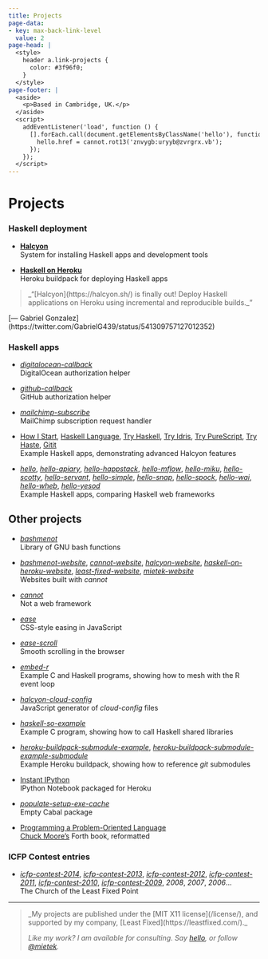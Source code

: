```yaml
---
title: Projects
page-data:
- key: max-back-link-level
  value: 2
page-head: |
  <style>
    header a.link-projects {
      color: #3f96f0;
    }
  </style>
page-footer: |
  <aside>
    <p>Based in Cambridge, UK.</p>
  </aside>
  <script>
    addEventListener('load', function () {
      [].forEach.call(document.getElementsByClassName('hello'), function (hello) {
        hello.href = cannot.rot13('znvygb:uryyb@zvrgrx.vb');
      });
    });
  </script>
---
```



Projects
========


### Haskell deployment

- [**Halcyon**](https://halcyon.sh/)\
  System for installing Haskell apps and development tools

- [**Haskell on Heroku**](https://haskellonheroku.com/)\
  Heroku buildpack for deploying Haskell apps


<aside>
<a class="micro face gabriel-gonzales" href="https://twitter.com/GabrielG439/status/541309757127012352"></a>
<blockquote>_“[Halcyon](https://halcyon.sh/) is finally out! Deploy Haskell applications on Heroku using incremental and reproducible builds._”</blockquote>
<p>[— Gabriel Gonzalez](https://twitter.com/GabrielG439/status/541309757127012352)</p>
</aside>


### Haskell apps

- [_digitalocean-callback_](https://github.com/mietek/digitalocean-callback)\
  DigitalOcean authorization helper

- [_github-callback_](https://github.com/mietek/github-callback)\
  GitHub authorization helper

- [_mailchimp-subscribe_](https://github.com/mietek/mailchimp-subscribe)\
  MailChimp subscription request handler

- [How I Start](https://github.com/mietek/howistart), [Haskell Language](https://github.com/mietek/hl), [Try Haskell](https://github.com/mietek/tryhaskell), [Try Idris](https://github.com/mietek/tryidris), [Try PureScript](https://github.com/mietek/trypurescript), [Try Haste](https://github.com/mietek/tryhaste), [Gitit](https://github.com/mietek/gitit)\
  Example Haskell apps, demonstrating advanced Halcyon features

- [_hello_](https://github.com/mietek/hello), [_hello-apiary_](https://github.com/mietek/hello-apiary), [_hello-happstack_](https://github.com/mietek/hello-happstack), [_hello-mflow_](https://github.com/mietek/hello-mflow), [_hello-miku_](https://github.com/mietek/hello-miku), [_hello-scotty_](https://github.com/mietek/hello-scotty), [_hello-servant_](https://github.com/mietek/hello-scotty), [_hello-simple_](https://github.com/mietek/hello-simple), [_hello-snap_](https://github.com/mietek/hello-happstack), [_hello-spock_](https://github.com/mietek/hello-spock), [_hello-wai_](https://github.com/mietek/hello-wai), [_hello-wheb_](https://github.com/mietek/hello-wheb), [_hello-yesod_](https://github.com/mietek/hello-yesod)\
  Example Haskell apps, comparing Haskell web frameworks


Other projects
--------------

- [_bashmenot_](https://bashmenot.mietek.io/)\
  Library of GNU bash functions
  
- [_bashmenot-website_](https://github.com/mietek/bashmenot-website), [_cannot-website_](https://github.com/mietek/cannot-website), [_halcyon-website_](https://github.com/mietek/halcyon-website), [_haskell-on-heroku-website_](https://github.com/mietek/haskell-on-heroku-website), [_least-fixed-website_](https://github.com/mietek/least-fixed-website), [_mietek-website_](https://github.com/mietek/mietek-website)\
  Websites built with _cannot_

- [_cannot_](https://cannot.mietek.io/)\
  Not a web framework

- [_ease_](https://github.com/mietek/ease)\
  CSS-style easing in JavaScript

- [_ease-scroll_](https://github.com/mietek/ease-scroll)\
  Smooth scrolling in the browser

- [_embed-r_](https://github.com/mietek/embed-r)\
  Example C and Haskell programs, showing how to mesh with the R event loop

- [_halcyon-cloud-config_](https://github.com/mietek/halcyon-cloud-config)\
  JavaScript generator of _cloud-config_ files

- [_haskell-so-example_](https://github.com/mietek/haskell-so-example)\
  Example C program, showing how to call Haskell shared libraries

- [_heroku-buildpack-submodule-example_](https://github.com/mietek/heroku-buildpack-submodule-example), [_heroku-buildpack-submodule-example-submodule_](https://github.com/mietek/heroku-buildpack-submodule-example-submodule)\
  Example Heroku buildpack, showing how to reference _git_ submodules

- [Instant IPython](https://github.com/mietek/instant-ipython)\
  IPython Notebook packaged for Heroku

- [_populate-setup-exe-cache_](https://github.com/mietek/populate-setup-exe-cache)\
  Empty Cabal package

- [Programming a Problem-Oriented Language](https://github.com/mietek/programming-a-problem-oriented-language)\
  [Chuck Moore’s](http://colorforth.com/) Forth book, reformatted


### ICFP Contest entries

- [_icfp-contest-2014_](https://github.com/mietek/icfp-contest-2014), [_icfp-contest-2013_](https://github.com/mietek/icfp-contest-2013), [_icfp-contest-2012_](https://github.com/mietek/icfp-contest-2012), [_icfp-contest-2011_](https://github.com/mietek/icfp-contest-2011), [_icfp-contest-2010_](https://github.com/mietek/icfp-contest-2010), [_icfp-contest-2009_](https://github.com/mietek/icfp-contest-2009), _2008_, _2007_, _2006_…\
  The Church of the Least Fixed Point


---

<div class="aside-like">
<a class="face mietek" href="https://mietek.io/"></a>
<blockquote>_My projects are published under the [MIT X11 license](/license/), and supported by my company, [Least Fixed](https://leastfixed.com/)._

_Like my work?  I am available for consulting.  Say <a class="hello" href="">hello</a>, or follow <a href="https://twitter.com/mietek">@mietek</a>._
</blockquote>
</div>
